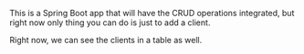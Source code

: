 This is a Spring Boot app that will have the CRUD operations integrated, but right now only thing you can do is just to add a client.

Right now, we can see the clients in a table as well.
